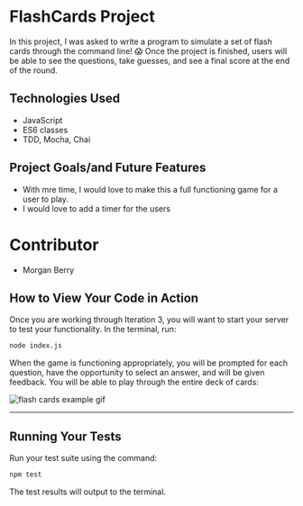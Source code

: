 # FlashCards Project 

In this project, I was asked to write a program to simulate a set of flash cards through the command line! 😱  Once the project is finished, users will be able to see the questions, take guesses, and see a final score at the end of the round.

## Technologies Used

- JavaScript
- ES6 classes
- TDD, Mocha, Chai

## Project Goals/and Future Features
- With mre time, I would love to make this a full functioning game for a user to play.
- I would love to add a timer for the users

# Contributor

- Morgan Berry


## How to View Your Code in Action

Once you are working through Iteration 3, you will want to start your server to test your functionality.
In the terminal, run:

```bash
node index.js
```

When the game is functioning appropriately, you will be prompted for each question, have the opportunity to select an answer, and will be given feedback. You will be able to play through the entire deck of cards:

![flash cards example gif](https://media.giphy.com/media/1zkb1q58eTiTH6D7wc/giphy.gif)

---

## Running Your Tests

Run your test suite using the command:

```bash
npm test
```

The test results will output to the terminal.



